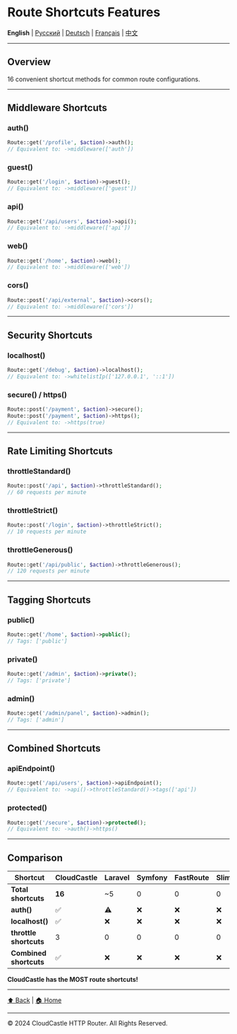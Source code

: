 # Route Shortcuts Features

**English** | [Русский](../../ru/features/ROUTE_SHORTCUTS_FEATURES.md) | [Deutsch](../../de/features/ROUTE_SHORTCUTS_FEATURES.md) | [Français](../../fr/features/ROUTE_SHORTCUTS_FEATURES.md) | [中文](../../zh/features/ROUTE_SHORTCUTS_FEATURES.md)

---









## Overview

16 convenient shortcut methods for common route configurations.

---

## Middleware Shortcuts

### auth()
```php
Route::get('/profile', $action)->auth();
// Equivalent to: ->middleware(['auth'])
```

### guest()
```php
Route::get('/login', $action)->guest();
// Equivalent to: ->middleware(['guest'])
```

### api()
```php
Route::get('/api/users', $action)->api();
// Equivalent to: ->middleware(['api'])
```

### web()
```php
Route::get('/home', $action)->web();
// Equivalent to: ->middleware(['web'])
```

### cors()
```php
Route::post('/api/external', $action)->cors();
// Equivalent to: ->middleware(['cors'])
```

---

## Security Shortcuts

### localhost()
```php
Route::get('/debug', $action)->localhost();
// Equivalent to: ->whitelistIp(['127.0.0.1', '::1'])
```

### secure() / https()
```php
Route::post('/payment', $action)->secure();
Route::post('/payment', $action)->https();
// Equivalent to: ->https(true)
```

---

## Rate Limiting Shortcuts

### throttleStandard()
```php
Route::post('/api', $action)->throttleStandard();
// 60 requests per minute
```

### throttleStrict()
```php
Route::post('/login', $action)->throttleStrict();
// 10 requests per minute
```

### throttleGenerous()
```php
Route::get('/api/public', $action)->throttleGenerous();
// 120 requests per minute
```

---

## Tagging Shortcuts

### public()
```php
Route::get('/home', $action)->public();
// Tags: ['public']
```

### private()
```php
Route::get('/admin', $action)->private();
// Tags: ['private']
```

### admin()
```php
Route::get('/admin/panel', $action)->admin();
// Tags: ['admin']
```

---

## Combined Shortcuts

### apiEndpoint()
```php
Route::get('/api/users', $action)->apiEndpoint();
// Equivalent to: ->api()->throttleStandard()->tags(['api'])
```

### protected()
```php
Route::get('/secure', $action)->protected();
// Equivalent to: ->auth()->https()
```

---

## Comparison

| Shortcut | CloudCastle | Laravel | Symfony | FastRoute | Slim |
|----------|-------------|---------|---------|-----------|------|
| **Total shortcuts** | **16** | ~5 | 0 | 0 | 0 |
| **auth()** | ✅ | ⚠️ | ❌ | ❌ | ❌ |
| **localhost()** | ✅ | ❌ | ❌ | ❌ | ❌ |
| **throttle shortcuts** | 3 | 0 | 0 | 0 | 0 |
| **Combined shortcuts** | ✅ | ❌ | ❌ | ❌ | ❌ |

**CloudCastle has the MOST route shortcuts!**

---

[⬆ Back](../FEATURES_INDEX.md) | [🏠 Home](../../../README.md)

---

© 2024 CloudCastle HTTP Router. All Rights Reserved.


